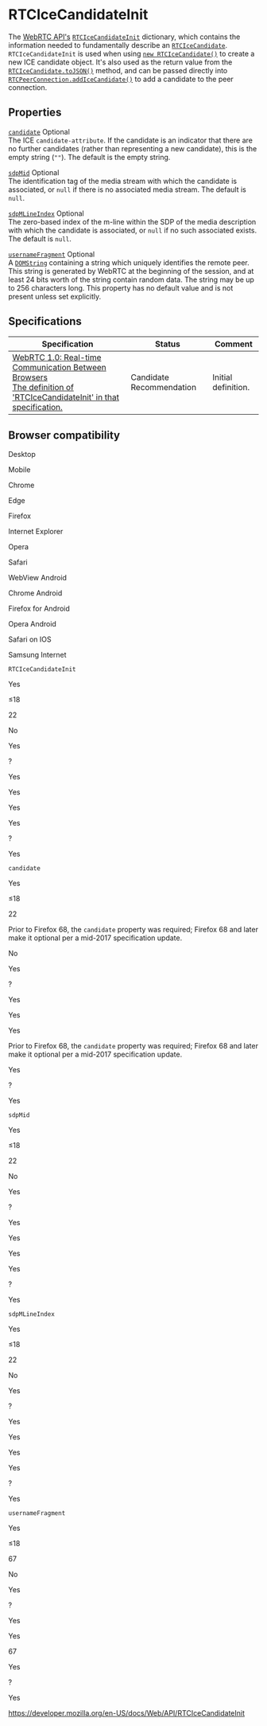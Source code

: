# RTCIceCandidateInit

The [WebRTC API's](webrtc_api) [`RTCIceCandidateInit`](rtcicecandidateinit) dictionary, which contains the information needed to fundamentally describe an [`RTCIceCandidate`](rtcicecandidate). `RTCIceCandidateInit` is used when using [`new RTCIceCandidate()`](rtcicecandidate/rtcicecandidate) to create a new ICE candidate object. It's also used as the return value from the [`RTCIceCandidate.toJSON()`](rtcicecandidate/tojson) method, and can be passed directly into [`RTCPeerConnection.addIceCandidate()`](rtcpeerconnection/addicecandidate) to add a candidate to the peer connection.

## Properties

[`candidate`](rtcicecandidateinit/candidate) <span class="badge inline optional">Optional</span>  
The ICE `candidate-attribute`. If the candidate is an indicator that there are no further candidates (rather than representing a new candidate), this is the empty string (`""`). The default is the empty string.

[`sdpMid`](rtcicecandidateinit/sdpmid) <span class="badge inline optional">Optional</span>  
The identification tag of the media stream with which the candidate is associated, or `null` if there is no associated media stream. The default is `null`.

[`sdpMLineIndex`](rtcicecandidateinit/sdpmlineindex) <span class="badge inline optional">Optional</span>  
The zero-based index of the m-line within the SDP of the media description with which the candidate is associated, or `null` if no such associated exists. The default is `null`.

[`usernameFragment`](rtcicecandidateinit/usernamefragment) <span class="badge inline optional">Optional</span>  
A [`DOMString`](domstring) containing a string which uniquely identifies the remote peer. This string is generated by WebRTC at the beginning of the session, and at least 24 bits worth of the string contain random data. The string may be up to 256 characters long. This property has no default value and is not present unless set explicitly.

## Specifications

<table><thead><tr class="header"><th>Specification</th><th>Status</th><th>Comment</th></tr></thead><tbody><tr class="odd"><td><a href="https://w3c.github.io/webrtc-pc/#dom-rtcicecandidateinit">WebRTC 1.0: Real-time Communication Between Browsers<br />
<span class="small">The definition of 'RTCIceCandidateInit' in that specification.</span></a></td><td><span class="spec-cr">Candidate Recommendation</span></td><td>Initial definition.</td></tr></tbody></table>

## Browser compatibility

Desktop

Mobile

Chrome

Edge

Firefox

Internet Explorer

Opera

Safari

WebView Android

Chrome Android

Firefox for Android

Opera Android

Safari on IOS

Samsung Internet

`RTCIceCandidateInit`

Yes

≤18

22

No

Yes

?

Yes

Yes

Yes

Yes

?

Yes

`candidate`

Yes

≤18

22

Prior to Firefox 68, the `candidate` property was required; Firefox 68 and later make it optional per a mid-2017 specification update.

No

Yes

?

Yes

Yes

Yes

Prior to Firefox 68, the `candidate` property was required; Firefox 68 and later make it optional per a mid-2017 specification update.

Yes

?

Yes

`sdpMid`

Yes

≤18

22

No

Yes

?

Yes

Yes

Yes

Yes

?

Yes

`sdpMLineIndex`

Yes

≤18

22

No

Yes

?

Yes

Yes

Yes

Yes

?

Yes

`usernameFragment`

Yes

≤18

67

No

Yes

?

Yes

Yes

67

Yes

?

Yes

<a href="https://developer.mozilla.org/en-US/docs/Web/API/RTCIceCandidateInit" class="_attribution-link">https://developer.mozilla.org/en-US/docs/Web/API/RTCIceCandidateInit</a>

